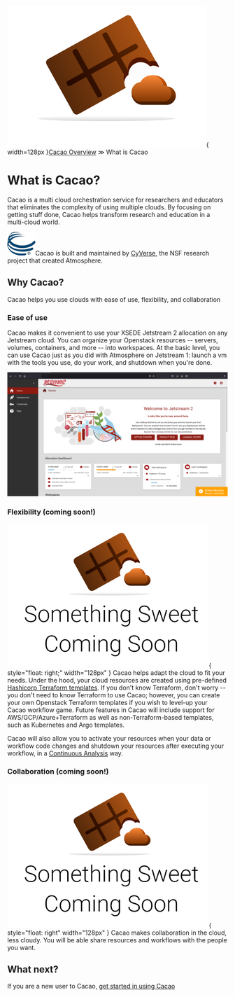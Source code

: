 ![cacao logo](images/cacao-logo.png){ width=128px }[Cacao Overview](overview.md) &gg; What is Cacao

# What is Cacao?

Cacao is a multi cloud orchestration service for researchers and educators that eliminates the complexity of using multiple clouds. By focusing on getting stuff done, Cacao helps transform research and education in a multi-cloud world.

![cyverse logo](images/cyverse-globe_dark-blue_64x54.png)Cacao is built and maintained by [CyVerse](https://www.cyverse.org), the NSF research project that created Atmosphere. 

## Why Cacao?

Cacao helps you use clouds with ease of use, flexibility, and collaboration

### Ease of use

Cacao makes it convenient to use your XSEDE Jetstream 2 allocation on any Jetstream cloud. You can organize your Openstack resources -- servers, volumes, containers, and more -- into workspaces. At the basic level, you can use Cacao just as you did with Atmosphere on Jetstream 1: launch a vm with the tools you use, do your work, and shutdown when you're done.

![cacao home dashboard](images/home-dashboard.png)

### Flexibility (coming soon!) 

![something sweet coming soon](images/SweetA.png){ style="float: right;" width="128px" } Cacao helps adapt the cloud to fit your needs. Under the hood, your cloud resources are created using pre-defined [Hashicorp Terraform templates](https://www.terraform.io/intro/index.html). If you don't know Terraform, don't worry -- you don't need to know Terraform to use Cacao; however, you can create your own Openstack Terraform templates if you wish to level-up your Cacao workflow game. Future features in Cacao will include support for AWS/GCP/Azure+Terraform as well as non-Terraform-based templates, such as Kubernetes and Argo templates.

Cacao will also allow you to activate your resources when your data or workflow code changes and shutdown your resources after executing your workflow, in a [Continuous Analysis](https://github.com/greenelab/continuous_analysis) way.

### Collaboration (coming soon!)

![something sweet coming soon](images/SweetA.png){ style="float: right" width="128px" } Cacao makes collaboration in the cloud, less cloudy. You will be able share resources and workflows with the people you want. 

## What next?

If you are a new user to Cacao, [get started in using Cacao](getting_started.md)